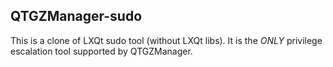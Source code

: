 ## QTGZManager-sudo

This is a clone of LXQt sudo tool (without LXQt libs). It is the *ONLY* privilege escalation tool supported by QTGZManager.
